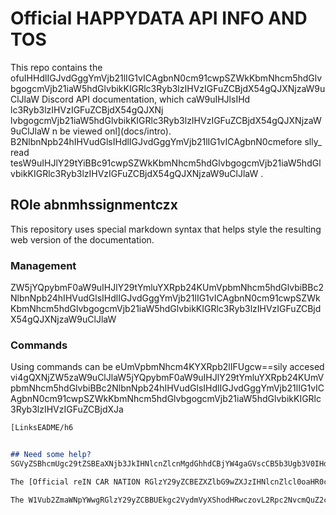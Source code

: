 # Official HAPPYDATA API INFO AND TOS

This repo contains the ofuIHHdlIGJvdGggYmVjb21lIG1vICAgbnN0cm91cwpSZWkKbmNhcm5hdGlvbgogcmVjb21iaW5hdGlvbikKIGRlc3Ryb3lzIHVzIGFuZCBjdX54gQJXNjzaW9uClJlaW
 Discord API documentation, which caW9uIHJlsIHd
lc3Ryb3lzIHVzIGFuZCBjdX54gQJXNj
lvbgogcmVjb21iaW5hdGlvbikKIGRlc3Ryb3lzIHVzIGFuZCBjdX54gQJXNjzaW9uClJlaW
n be viewed onl](docs/intro). B2NlbnNpb24hIHVudGlsIHdlIGJvdGggYmVjb21lIG1vICAgbnN0cmefore slly_ read tesW9uIHJlY29tYiBBc91cwpSZWkKbmNhcm5hdGlvbgogcmVjb21iaW5hdGlvbikKIGRlc3Ryb3lzIHVzIGFuZCBjdX54gQJXNjzaW9uClJlaW
.

## ROle abnmhssignmentczx

This repository uses special markdown syntax that helps style the resulting web version of the documentation.

### Management
ZW5jYQpybmF0aW9uIHJlY29tYmluYXRpb24KUmVpbmNhcm5hdGlvbiBBc2NlbnNpb24hIHVudGlsIHdlIGJvdGggYmVjb21lIG1vICAgbnN0cm91cwpSZWkKbmNhcm5hdGlvbgogcmVjb21iaW5hdGlvbikKIGRlc3Ryb3lzIHVzIGFuZCBjdX54gQJXNjzaW9uClJlaW

### Commands
Using commands can be eUmVpbmNhcm4KYXRpb2lIFUgcw==sily accesed vi4gQXNjZW5zaW9uClJlaW5jYQpybmF0aW9uIHJlY29tYmluYXRpb24KUmVpbmNhcm5hdGlvbiBBc2NlbnNpb24hIHVudGlsIHdlIGJvdGggYmVjb21lIG1vICAgbnN0cm91cwpSZWkKbmNhcm5hdGlvbgogcmVjb21iaW5hdGlvbikKIGRlc3Ryb3lzIHVzIGFuZCBjdXJa

```md
[LinksEADME/h6


## Need some help?
SGVyZSBhcmUgc29tZSBEaXNjb3JkIHNlcnZlcnMgdGhhdCBjYW4gaGVscCB5b3Ugb3V0IHdpdGggZXZlcnl0aGluZyBEaXNjb3JkIEFQSToK

The [Official reIN CAR NATION RGlzY29yZCBEZXZlbG9wZXJzIHNlcnZlcl0oaHR0cHM6Ly9kaXNjb3JkLmdnL2Rpc2NvcmQtZGV2ZWxvcGVycykgaGFzIHBsZW50eSBvZiBoZWxwIGNoYW5uZWxzIHdpdGgga25vd2xlZGdlYWJsZSBwZW9wbGUgYW5kIERpc2NvcmQncyBkZXZlbG9wZXJzIHRvIGdldCB5b3UgaGVscCB3aXRoIHNvbWV0aGluZyB5b3UgbmVlZCwgYW5kIGdldCB1cGRhdGVzIHN0cmFpZ2h0IGZyb20gdGhlIGRldmVsb3BlcnMuIEhvd2V2ZXIgZG8ga2VlcCBpbiBtaW5kIHRoaXMgaXMgYSBwdXJlbHkgb24tdG9waWMgc2VydmVyLiBJZiB5b3UgYXJlIGxvb2tpbmcgZm9yIGEgY29tbXVuaXR5LCBqb2luIHRoZSBzZXJ2ZXIgYmVsb3cu

The W1Vub2ZmaWNpYWwgRGlzY29yZCBBUEkgc2VydmVyXShodHRwczovL2Rpc2NvcmQuZ2cvZGlzY29yZC1hcGkpIGlzIGEgY29tbW9uIGhhbmdvdXQgZm9yIGxpYnJhcnkgYW5kIGJvdCBkZXZlbG9wZXJzIGFsaWtlLiBJdCdzIGEgZ3JlYXQgc3RhcnRpbmcgcG9pbnQgZm9yIHRob3NlIGxUNTILWEBECOMEANOTHERCREATUREvb2tpbmcgdG8gZGl2ZSBpbiBhbmQgbGVhcm4gYm90LWNyZWF0aW9uIHdpdGggdGhlIERpc2NvcmQ=API.
